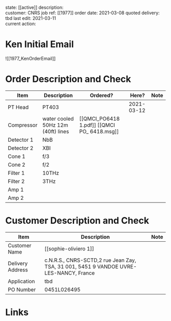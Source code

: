 state: [[active]]
description:           
customer: CNRS 
job ref: [[1977]]
order date: 2021-03-08
quoted delivery: tbd
last edit: 2021-03-11  												      
current action: 

# Ken Initial Email 

![[1977_KenOrderEmail]]


# Order Description and Check

| Item       | Description                        | Ordered?                                  | Here?      | Note |
| ---------- | ---------------------------------- | ----------------------------------------- | ---------- | ---- |
| PT Head    | PT403                              |                                           | 2021-03-12 |      |
| Compressor | water cooled 50Hz 12m (40ft) lines | [[QMCI_PO6418 1.pdf]] [[QMCI PO_ 6418.msg]] |            |      |
| Detector 1 | NbB                                |                                           |            |      |
| Detector 2 | XBI                                |                                           |            |      |
| Cone 1     | f/3                                |                                           |            |      |
| Cone 2     | f/2                                |                                           |            |      |
| Filter 1   | 10THz                              |                                           |            |      |
| Filter 2   | 3THz                               |                                           |            |      |
| Amp 1      |                                    |                                           |            |      |
| Amp 2      |                                    |                                           |            |      |

# Customer Description and Check

| Item             | Description                                                                           | Note |
| ---------------- | ------------------------------------------------------------------------------------- | ---- |
| Customer Name    | [[sophie-oliviero 1]]                                                                                      |      |
| Delivery Address | c.N.R.S., CNRS-SCTD,2 rue Jean Zay, TSA, 31 001, 5451 9 VANDOE UVRE-LES-NANCY, France |      |
| Application      | tbd                                                                                   |      |
| PO Number        | 0451L026495                                                                           |      |

# Links

